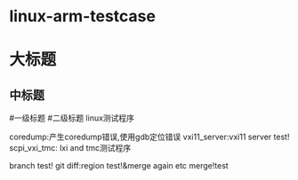 # linux-arm-testcase
大标题
===
中标题
---

#一级标题
#二级标题
linux测试程序


coredump:产生coredump错误,使用gdb定位错误
vxi11_server:vxi11 server test!
scpi_vxi_tmc: lxi and tmc测试程序

branch test!
git diff:region test!&merge again
etc merge!test
